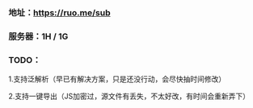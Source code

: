 ### 地址：https://ruo.me/sub

### 服务器：1H / 1G

### TODO：

1.支持泛解析（早已有解决方案，只是还没行动，会尽快抽时间修改）

2.支持一键导出（JS加密过，源文件有丢失，不太好改，有时间会重新弄下）
